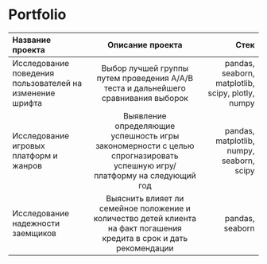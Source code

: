 # Portfolio

| Название проекта  | Описание проекта  | Стек |
|:------------- |:---------------:| -------------:|
|  Исследование поведения пользователей на изменение шрифта |  Выбор лучшей группы путем проведения А/А/В теста и дальнейшего сравнивания выборок |pandas, seaborn, matplotlib, scipy, plotly, numpy  |
| Исследование игровых платформ и жанров      |  Выявление определяющие успешность игры закономерности  с целью спрогназировать успешную игру/платформу на следующий год     |pandas, matplotlib, numpy, seaborn, scipy    |
| Исследование надежности заемщиков | Выяснить влияет ли семейное положение и количество детей клиента на факт погашения кредита в срок и дать рекомендации   |  pandas, seaborn  |
